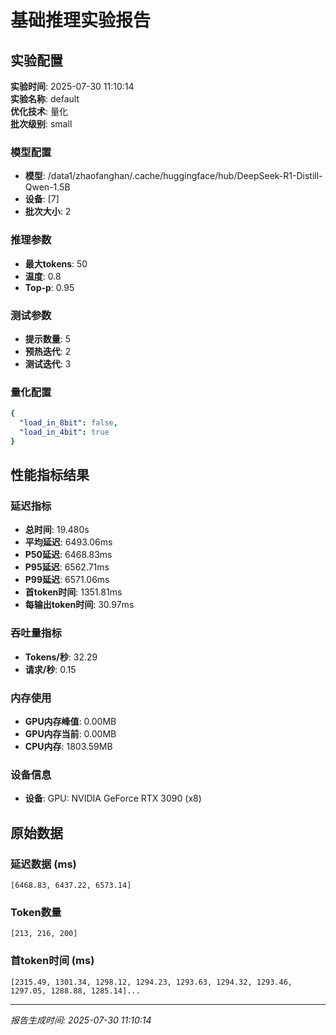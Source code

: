# 基础推理实验报告

## 实验配置
**实验时间**: 2025-07-30 11:10:14  
**实验名称**: default  
**优化技术**: 量化  
**批次级别**: small  

### 模型配置
- **模型**: /data1/zhaofanghan/.cache/huggingface/hub/DeepSeek-R1-Distill-Qwen-1.5B
- **设备**: [7]
- **批次大小**: 2

### 推理参数
- **最大tokens**: 50
- **温度**: 0.8
- **Top-p**: 0.95

### 测试参数
- **提示数量**: 5
- **预热迭代**: 2
- **测试迭代**: 3

### 量化配置
```yaml
{
  "load_in_8bit": false,
  "load_in_4bit": true
}
```

## 性能指标结果

### 延迟指标
- **总时间**: 19.480s
- **平均延迟**: 6493.06ms
- **P50延迟**: 6468.83ms
- **P95延迟**: 6562.71ms
- **P99延迟**: 6571.06ms
- **首token时间**: 1351.81ms
- **每输出token时间**: 30.97ms

### 吞吐量指标
- **Tokens/秒**: 32.29
- **请求/秒**: 0.15

### 内存使用
- **GPU内存峰值**: 0.00MB
- **GPU内存当前**: 0.00MB
- **CPU内存**: 1803.59MB

### 设备信息
- **设备**: GPU: NVIDIA GeForce RTX 3090 (x8)

## 原始数据

### 延迟数据 (ms)
```
[6468.83, 6437.22, 6573.14]
```

### Token数量
```
[213, 216, 200]
```

### 首token时间 (ms)
```
[2315.49, 1301.34, 1298.12, 1294.23, 1293.63, 1294.32, 1293.46, 1297.05, 1288.88, 1285.14]...
```

---
*报告生成时间: 2025-07-30 11:10:14*
